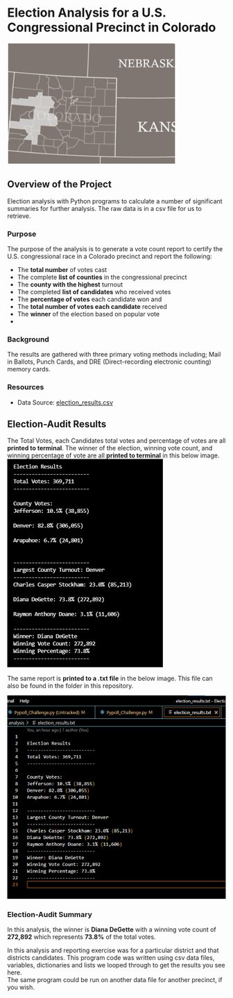 # Election Analysis for a U.S. Congressional Precinct in Colorado
 
![Chart](https://github.com/mjrotter4445/Election_Analysis/blob/main/Resources/Screenshot%202021-06-27%20161240.png)

## Overview of the Project
Election analysis with Python programs to calculate a number of significant summaries for further analysis.  The raw data is in a csv file for us to retrieve.    

### Purpose 
The purpose of the analysis is to generate a vote count report to certify the U.S. congressional race in a Colorado precinct and report the following: 
-	The **total number** of votes cast 
-	The complete **list of counties** in the congressional precinct
-	The **county with the highest** turnout
-	The completed **list of candidates** who received votes
-	The **percentage of votes** each candidate won and 
-	The **total number of votes each candidate** received
-	The **winner** of the election based on popular vote 
-	
### Background
The results are gathered with three primary voting methods including; Mail in Ballots, Punch Cards, 
and DRE (Direct-recording electronic counting) memory cards.  

### Resources
- Data Source: [election_results.csv](Resources/election_results.csv)	

## Election-Audit Results 
The Total Votes, each Candidates total votes and percentage of votes are all **printed to terminal**. 
The winner of the election, winning vote count, and winning percentage of vote are all **printed to terminal** in this below image.  
![Chart](https://github.com/mjrotter4445/Election_Analysis/blob/main/Resources/candidates%20results1.png)

The same report is **printed to a .txt file** in the below image.  This file can also be found in the     folder in this repository.  

![Chart](https://github.com/mjrotter4445/Election_Analysis/blob/main/Resources/results%20in%20a%20text%20file.png)

### Election-Audit Summary
In this analysis, the winner is **Diana DeGette** with a winning vote count of **272,892** which represents **73.8%** 
of the total votes.  

In this analysis and reporting exercise was for a particular district and that districts candidates.  This program code 
was written using csv data files, variables, dictionaries and lists we looped through to get the results you see here.   
The same program could be run on another data file for another precinct, if you wish.   


